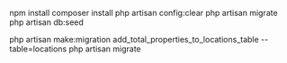 npm install
composer install
php artisan config:clear
php artisan migrate
php artisan db:seed

php artisan make:migration add_total_properties_to_locations_table --table=locations
php artisan migrate